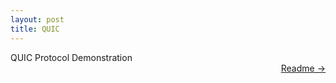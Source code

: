 ```yaml
---
layout: post
title: QUIC
---
```


QUIC Protocol Demonstration <a href="https://github.com/dmeverly/quic-game-protocol" style="display: block; text-align:right;" target = "_blank">  Readme -> </a>